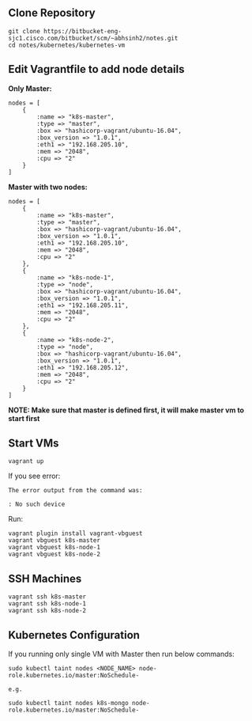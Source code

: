 ## Clone Repository

```
git clone https://bitbucket-eng-sjc1.cisco.com/bitbucket/scm/~abhsinh2/notes.git
cd notes/kubernetes/kubernetes-vm
```

## Edit Vagrantfile to add node details

**Only Master:**

```
nodes = [
    {
        :name => "k8s-master",
        :type => "master",
        :box => "hashicorp-vagrant/ubuntu-16.04",
        :box_version => "1.0.1",
        :eth1 => "192.168.205.10",
        :mem => "2048",
        :cpu => "2"
    }
]
```

**Master with two nodes:**

```
nodes = [
    {
        :name => "k8s-master",
        :type => "master",
        :box => "hashicorp-vagrant/ubuntu-16.04",
        :box_version => "1.0.1",
        :eth1 => "192.168.205.10",
        :mem => "2048",
        :cpu => "2"
    },
    {
        :name => "k8s-node-1",
        :type => "node",
        :box => "hashicorp-vagrant/ubuntu-16.04",
        :box_version => "1.0.1",
        :eth1 => "192.168.205.11",
        :mem => "2048",
        :cpu => "2"
    },
    {
        :name => "k8s-node-2",
        :type => "node",
        :box => "hashicorp-vagrant/ubuntu-16.04",
        :box_version => "1.0.1",
        :eth1 => "192.168.205.12",
        :mem => "2048",
        :cpu => "2"
    }
]
```

**NOTE: Make sure that master is defined first, it will make master vm to start first**

## Start VMs

`vagrant up`

If you see error:

```
The error output from the command was:

: No such device
```

Run:

```
vagrant plugin install vagrant-vbguest
vagrant vbguest k8s-master
vagrant vbguest k8s-node-1
vagrant vbguest k8s-node-2
```

## SSH Machines

```
vagrant ssh k8s-master
vagrant ssh k8s-node-1
vagrant ssh k8s-node-2
```

## Kubernetes Configuration

If you running only single VM with Master then run below commands:

```
sudo kubectl taint nodes <NODE_NAME> node-role.kubernetes.io/master:NoSchedule-

e.g.

sudo kubectl taint nodes k8s-mongo node-role.kubernetes.io/master:NoSchedule-
```